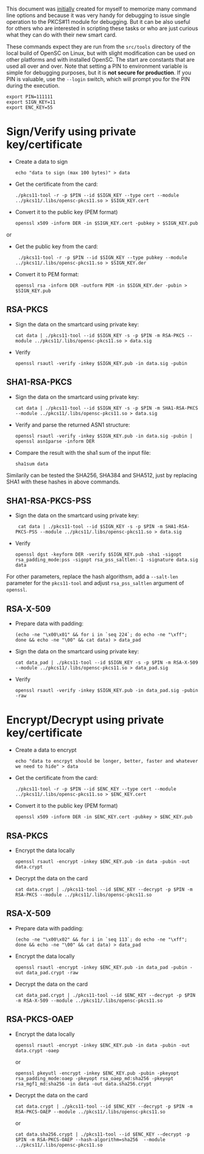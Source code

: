 This document was [initially](https://gist.github.com/Jakuje/5a993d2b2d8a9cac35203599e49e6831) created for myself to memorize many command line options and because it was very handy for debugging to issue single operation to the PKCS#11 module for debugging. But it can be also useful for others who are interested in scripting these tasks or who are just curious what they can do with their new smart card.

These commands expect they are run from the `src/tools` directory of the local build of OpenSC on Linux, but with slight modification can be used on other platforms and with installed OpenSC. The start are constants that are used all over and over. Note that setting a PIN to environment variable is simple for debugging purposes, but it is **not secure for production**. If you PIN is valuable, use the `--login` switch, which will prompt you for the PIN during the execution.

    export PIN=111111
    export SIGN_KEY=11
    export ENC_KEY=55

# Sign/Verify using private key/certificate

 * Create a data to sign

       echo "data to sign (max 100 bytes)" > data

 * Get the certificate from the card:
 
       ./pkcs11-tool -r -p $PIN --id $SIGN_KEY --type cert --module ../pkcs11/.libs/opensc-pkcs11.so > $SIGN_KEY.cert

 * Convert it to the public key (PEM format)
 
       openssl x509 -inform DER -in $SIGN_KEY.cert -pubkey > $SIGN_KEY.pub

or 

 * Get the public key from the card:
 
        ./pkcs11-tool -r -p $PIN --id $SIGN_KEY --type pubkey --module ../pkcs11/.libs/opensc-pkcs11.so > $SIGN_KEY.der
 
 * Convert it to PEM format:
 
       openssl rsa -inform DER -outform PEM -in $SIGN_KEY.der -pubin > $SIGN_KEY.pub

## RSA-PKCS

 * Sign the data on the smartcard using private key:
 
       cat data | ./pkcs11-tool --id $SIGN_KEY -s -p $PIN -m RSA-PKCS --module ../pkcs11/.libs/opensc-pkcs11.so > data.sig

 * Verify
 
       openssl rsautl -verify -inkey $SIGN_KEY.pub -in data.sig -pubin

## SHA1-RSA-PKCS

 * Sign the data on the smartcard using private key:
 
       cat data | ./pkcs11-tool --id $SIGN_KEY -s -p $PIN -m SHA1-RSA-PKCS --module ../pkcs11/.libs/opensc-pkcs11.so > data.sig

 * Verify and parse the returned ASN1 structure:
 
       openssl rsautl -verify -inkey $SIGN_KEY.pub -in data.sig -pubin | openssl asn1parse -inform DER
 
 * Compare the result with the sha1 sum of the input file:
 
       sha1sum data

 Similarily can be tested the SHA256, SHA384 and SHA512, just by replacing SHA1 with these hashes in above commands.

## SHA1-RSA-PKCS-PSS

* Sign the data on the smartcard using private key:
 
       cat data | ./pkcs11-tool --id $SIGN_KEY -s -p $PIN -m SHA1-RSA-PKCS-PSS --module ../pkcs11/.libs/opensc-pkcs11.so > data.sig

 * Verify
 
       openssl dgst -keyform DER -verify $SIGN_KEY.pub -sha1 -sigopt rsa_padding_mode:pss -sigopt rsa_pss_saltlen:-1 -signature data.sig data

For other parameters, replace the hash algorithsm, add a `--salt-len` parameter for the `pkcs11-tool` and adjust `rsa_pss_saltlen` argument of `openssl`.

## RSA-X-509

 * Prepare data with padding:
 
       (echo -ne "\x00\x01" && for i in `seq 224`; do echo -ne "\xff"; done && echo -ne "\00" && cat data) > data_pad

 * Sign the data on the smartcard using private key:
 
       cat data_pad | ./pkcs11-tool --id $SIGN_KEY -s -p $PIN -m RSA-X-509 --module ../pkcs11/.libs/opensc-pkcs11.so > data_pad.sig

 * Verify
 
       openssl rsautl -verify -inkey $SIGN_KEY.pub -in data_pad.sig -pubin -raw


# Encrypt/Decrypt using private key/certificate

 * Create a data to encrypt
 
       echo "data to encrpyt should be longer, better, faster and whatever we need to hide" > data

 * Get the certificate from the card:
 
       ./pkcs11-tool -r -p $PIN --id $ENC_KEY --type cert --module ../pkcs11/.libs/opensc-pkcs11.so > $ENC_KEY.cert

 * Convert it to the public key (PEM format)
 
       openssl x509 -inform DER -in $ENC_KEY.cert -pubkey > $ENC_KEY.pub

## RSA-PKCS

 * Encrypt the data locally
 
       openssl rsautl -encrypt -inkey $ENC_KEY.pub -in data -pubin -out data.crypt

 * Decrypt the data on the card
 
       cat data.crypt | ./pkcs11-tool --id $ENC_KEY --decrypt -p $PIN -m RSA-PKCS --module ../pkcs11/.libs/opensc-pkcs11.so

## RSA-X-509

 * Prepare data with padding:
 
       (echo -ne "\x00\x02" && for i in `seq 113`; do echo -ne "\xff"; done && echo -ne "\00" && cat data) > data_pad

 * Encrypt the data locally
 
       openssl rsautl -encrypt -inkey $ENC_KEY.pub -in data_pad -pubin -out data_pad.crypt -raw

 * Decrypt the data on the card
 
       cat data_pad.crypt | ./pkcs11-tool --id $ENC_KEY --decrypt -p $PIN -m RSA-X-509 --module ../pkcs11/.libs/opensc-pkcs11.so

## RSA-PKCS-OAEP

 * Encrypt the data locally
 
       openssl rsautl -encrypt -inkey $ENC_KEY.pub -in data -pubin -out data.crypt -oaep
   or
   
       openssl pkeyutl -encrypt -inkey $ENC_KEY.pub -pubin -pkeyopt rsa_padding_mode:oaep -pkeyopt rsa_oaep_md:sha256 -pkeyopt rsa_mgf1_md:sha256 -in data -out data.sha256.crypt

 * Decrypt the data on the card
 
       cat data.crypt | ./pkcs11-tool --id $ENC_KEY --decrypt -p $PIN -m RSA-PKCS-OAEP --module ../pkcs11/.libs/opensc-pkcs11.so
    or

       cat data.sha256.crypt | ./pkcs11-tool --id $ENC_KEY --decrypt -p $PIN -m RSA-PKCS-OAEP --hash-algorithm=sha256  --module ../pkcs11/.libs/opensc-pkcs11.so
      
       
